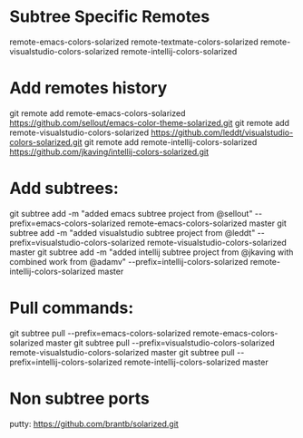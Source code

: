 Subtree Specific Remotes
========================

remote-emacs-colors-solarized
remote-textmate-colors-solarized
remote-visualstudio-colors-solarized
remote-intellij-colors-solarized

Add remotes history
===================
git remote add remote-emacs-colors-solarized https://github.com/sellout/emacs-color-theme-solarized.git
git remote add remote-visualstudio-colors-solarized https://github.com/leddt/visualstudio-colors-solarized.git
git remote add remote-intellij-colors-solarized https://github.com/jkaving/intellij-colors-solarized.git

Add subtrees:
============
git subtree add -m "added emacs subtree project from @sellout" --prefix=emacs-colors-solarized remote-emacs-colors-solarized master
git subtree add -m "added visualstudio subtree project from @leddt" --prefix=visualstudio-colors-solarized remote-visualstudio-colors-solarized master
git subtree add -m "added intellij subtree project from @jkaving with combined work from @adamv" --prefix=intellij-colors-solarized remote-intellij-colors-solarized master

Pull commands:
==============
git subtree pull --prefix=emacs-colors-solarized remote-emacs-colors-solarized master
git subtree pull --prefix=visualstudio-colors-solarized remote-visualstudio-colors-solarized master
git subtree pull --prefix=intellij-colors-solarized remote-intellij-colors-solarized master



Non subtree ports
=================
putty: https://github.com/brantb/solarized.git
